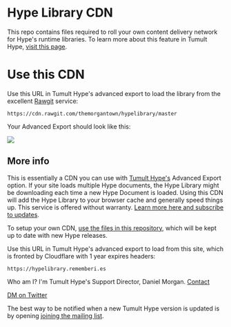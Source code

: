 # Hype Library CDN

This repo contains files required to roll your own content delivery network for Hype's runtime libraries. To learn more about this feature in Tumult Hype, [visit this page](http://tumult.com/hype/documentation/3.0/#external-runtime-hosting). 

# Use this CDN

Use this URL in Tumult Hype's advanced export to load the library from the excellent [Rawgit](https://rawgit.com/) service:

`https://cdn.rawgit.com/themorgantown/hypelibrary/master`

Your Advanced Export should look like this: 

![](https://raw.githubusercontent.com/themorgantown/hypelibrary/master/image.png)

## More info

This is essentially a CDN you can use with [Tumult Hype's](http://tumult.com/hype/pro) Advanced Export option. If your site loads multiple Hype documents, the Hype Library might be downloading each time a new Hype Document is loaded. Using this CDN will add the Hype Library to your browser cache and generally speed things up. This service is offered without warranty. [Learn more here and subscribe to updates](https://forums.tumult.com/t/latest-hype-lib-on-cloudflare-or-similiar-cdn/10997/2?u=daniel).

To setup your own CDN, [use the files in this repository](https://github.com/themorgantown/hypelibrary), which will be kept up to date with new Hype releases. 

Use this URL in Tumult Hype's advanced export to load from this site, which is fronted by Cloudflare with 1 year expires headers:

`https://hypelibrary.rememberi.es`

Who am I? I'm Tumult Hype's Support Director, Daniel Morgan. [Contact](mailto:themorgantown@gmail.com)

[DM on Twitter](https://twitter.com/danielmorgan)

The best way to be notified when a new Tumult Hype version is updated is by opening [joining the mailing list](http://tumult.com/hype/#social-signups).
